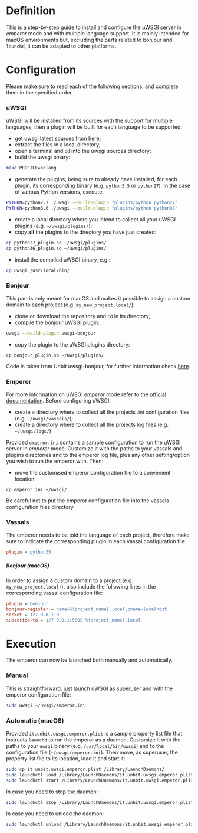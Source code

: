 # Definition

This is a step-by-step guide to install and configure the uWSGI server in _emperor_ mode and with multiple language support. It is mainly intended for macOS environments but, excluding the parts related to bonjour and `launchd`, it can be adapted to other platforms.

# Configuration

Please make sure to read each of the following sections, and complete them in the specified order.

### uWSGI

uWSGI will be installed from its sources with the support for multiple languages, then a plugin will be built for each language to be supported:
- get uwsgi latest sources from [here](http://uwsgi-docs.readthedocs.io/en/latest/Download.html);
- extract the files in a local directory;
- open a terminal and `cd` into the uwsgi sources directory;
- build the uwsgi binary:
```sh
make PROFILE=nolang
```

- generate the plugins, being sure to already have installed, for each plugin, its corresponding binary (e.g. `python3.5` or `python27`). In the case of various Python versions, execute:
```sh
PYTHON=python2.7 ./uwsgi --build-plugin "plugins/python python27"
PYTHON=python3.6 ./uwsgi --build-plugin "plugins/python python36"
```
- create a local directory where you intend to collect all your uWSGI plugins (e.g. `~/uwsgi/plugins/`);
- copy **all** the plugins to the directory you have just created:
```sh
cp python27_plugin.so ~/uwsgi/plugins/
cp python36_plugin.so ~/uwsgi/plugins/
```
- install the compiled uWSGI binary, e.g.:
```sh
cp uwsgi /usr/local/bin/
```

### Bonjour

This part is only meant for macOS and makes it possible to assign a custom domain to each project (e.g. `my_new_project.local/`):
- clone or download the repository and `cd` in its directory;
- compile the bonjour uWSGI plugin:
```sh
uwsgi --build-plugin uwsgi-bonjour
```
- copy the plugin to the uWSGI plugins directory:
```shell
cp bonjour_plugin.so ~/uwsgi/plugins/
```
Code is taken from Unbit uwsgi-bonjour, for further information check [here](https://github.com/unbit/uwsgi-bonjour).

### Emperor

For more information on uWSGI _emperor_ mode refer to the [official documentation](http://uwsgi-docs.readthedocs.io/en/latest/Emperor.html). Before configuring uWSGI:
- create a directory where to collect all the projects .ini configuration files (e.g. `~/uwsgi/vassals/`);
- create a directory where to collect all the projects log files (e.g. `~/uwsgi/logs/`)

Provided `emperor.ini` contains a sample configuration to run the uWSGI server in _emperor_ mode. Customize it with the paths to your vassals and plugins directories and to the emperor log file, plus any other setting/option you wish to run the emperor with. Then:
- move the customised emperor configuration file to a convenient location:
```shell
cp emperor.ini ~/uwsgi/
```
Be careful not to put the emperor configuration file into the vassals configuration files directory.

### Vassals

The emperor needs to be told the language of each project, therefore make sure to indicate the corresponding plugin in each vassal configuration file:
```INI
plugin = python35
```
##### Bonjour (macOS)

In order to assign a custom domain to a project (e.g. `my_new_project.local/`), also include the following lines in the corresponding vassal configuration file:
```INI
plugin = bonjour
bonjour-register = name=%(project_name).local,cname=localhost
socket = 127.0.0.1:0
subscribe-to = 127.0.0.1:5005:%(project_name).local
```

# Execution

The emperor can now be launched both manually and automatically.

### Manual

This is straightforward, just launch uWSGI as superuser and with the emperor configuration file:

```sh
sudo uwsgi ~/uwsgi/emperor.ini
```

### Automatic (macOS)

Provided `it.unbit.uwsgi.emperor.plist` is a sample property list file that instructs `launchd` to run the emperor as a daemon. Customize it with the paths to your `uwsgi` binary (e.g. `/usr/local/bin/uwsgi`) and to the configuration file (`~/uwsgi/emperor.ini`). Then move, as superuser, the property list file to its location, load it and start it:

```sh
sudo cp it.unbit.uwsgi.emperor.plist /Library/LaunchDaemons/
sudo launchctl load /Library/LaunchDaemons/it.unbit.uwsgi.emperor.plist
sudo launchctl start /Library/LaunchDaemons/it.unbit.uwsgi.emperor.plist
```

In case you need to stop the daemon:

```sh
sudo launchctl stop /Library/LaunchDaemons/it.unbit.uwsgi.emperor.plist
```

In case you need to unload the daemon:

```sh
sudo launchctl unload /Library/LaunchDaemons/it.unbit.uwsgi.emperor.plist
```